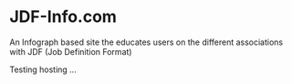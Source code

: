 # JDF-Info.com
An Infograph based site the educates users on the different associations with JDF (Job Definition Format)

Testing hosting ...
